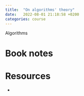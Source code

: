 ```yaml
---
title:  "On algorithms' theory"
date:   2022-08-01 21:18:58 +0200
categories: course
---
```

Algorithms

# Book notes

# Resources

* 
